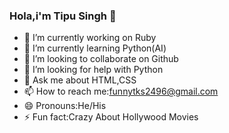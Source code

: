 ### Hola,i'm Tipu Singh 👋

- 🔭 I’m currently working on Ruby
- 🌱 I’m currently learning Python(AI)
- 👯 I’m looking to collaborate on Github
- 🤔 I’m looking for help with Python
- 💬 Ask me about HTML,CSS
- 📫 How to reach me:funnytks2496@gmail.com
- 😄 Pronouns:He/His
- ⚡ Fun fact:Crazy About Hollywood Movies
